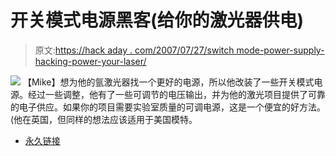 # 开关模式电源黑客(给你的激光器供电)

> 原文:[https://hack aday . com/2007/07/27/switch mode-power-supply-hacking-power-your-laser/](https://hackaday.com/2007/07/27/switchmode-power-supply-hacking-power-your-laser/)

![](../Images/52ddb0600b4923df13d3f9605df0f70a.png)
【Mike】想为他的氩激光器找一个更好的电源，所以他改装了一些开关模式电源。经过一些调整，他有了一些可调节的电压输出，并为他的激光项目提供了可靠的电子供应。如果你的项目需要实验室质量的可调电源，这是一个便宜的好方法。(他在英国，但同样的想法应该适用于美国模特。

*   [永久链接](http://www.electricstuff.co.uk/argonlaser.html)